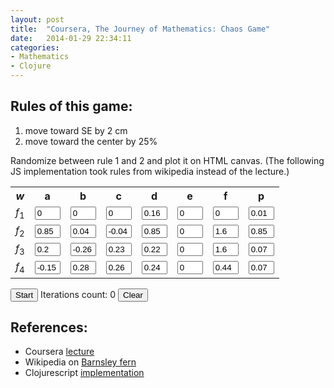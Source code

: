 ```yaml
---
layout: post
title:  "Coursera, The Journey of Mathematics: Chaos Game"
date:   2014-01-29 22:34:11
categories: 
- Mathematics
- Clojure
---
```


Rules of this game:
-------------------
1. move toward SE by 2 cm
2. move toward the center by 25%

Randomize between rule 1 and 2 and plot it on HTML canvas. (The following JS implementation took rules from wikipedia instead of the lecture.)

<script src="https://ajax.googleapis.com/ajax/libs/jquery/1.9.1/jquery.min.js"></script>
<script src="/javascripts/chaos-game.js"></script>

<div>
  <table>
    <tbody><tr>
      <th><i>w</i></th>
      <th>a</th>
      <th>b</th>
      <th>c</th>
      <th>d</th>
      <th>e</th>
      <th>f</th>
      <th>p</th>
    </tr>
    <tr>
      <td><i>f</i><sub>1</sub></td>
      <td><input type="text" id="a0" value="0" size="2"></td>
      <td><input type="text" id="b0" value="0" size="2"></td>
      <td><input type="text" id="c0" value="0" size="2"></td>
      <td><input type="text" id="d0" value="0.16" size="2"></td>
      <td><input type="text" id="e0" value="0" size="2"></td>
      <td><input type="text" id="f0" value="0" size="2"></td>
      <td><input type="text" id="p0" value="0.01" size="2"></td>
    </tr>
    <tr>
      <td><i>f</i><sub>2</sub></td>
      <td><input type="text" id="a1" value="0.85" size="2"></td>
      <td><input type="text" id="b1" value="0.04" size="2"></td>
      <td><input type="text" id="c1" value="-0.04" size="2"></td>
      <td><input type="text" id="d1" value="0.85" size="2"></td>
      <td><input type="text" id="e1" value="0" size="2"></td>
      <td><input type="text" id="f1" value="1.6" size="2"></td>
      <td><input type="text" id="p1" value="0.85" size="2"></td>
    </tr>
    <tr>
      <td><i>f</i><sub>3</sub></td>
      <td><input type="text" id="a2" value="0.2" size="2"></td>
      <td><input type="text" id="b2" value="-0.26" size="2"></td>
      <td><input type="text" id="c2" value="0.23" size="2"></td>
      <td><input type="text" id="d2" value="0.22" size="2"></td>
      <td><input type="text" id="e2" value="0" size="2"></td>
      <td><input type="text" id="f2" value="1.6" size="2"></td>
      <td><input type="text" id="p2" value="0.07" size="2"></td>
    </tr>
    <tr>
      <td><i>f</i><sub>4</sub></td>
      <td><input type="text" id="a3" value="-0.15" size="2"></td>
      <td><input type="text" id="b3" value="0.28" size="2"></td>
      <td><input type="text" id="c3" value="0.26" size="2"></td>
      <td><input type="text" id="d3" value="0.24" size="2"></td>
      <td><input type="text" id="e3" value="0" size="2"></td>
      <td><input type="text" id="f3" value="0.44" size="2"></td>
      <td><input type="text" id="p3" value="0.07" size="2"></td>
    </tr>
  </tbody></table>
</div>
<div>
  <button id="start">Start</button>
  Iterations count: <span id="iterations">0</span>
  <button id="clear">Clear</button>
</div>

<canvas id="canvas" width="550" height="800">
</canvas>

References:
-----------------
* Coursera [lecture]
* Wikipedia on [Barnsley fern]
* Clojurescript [implementation]

[lecture]: https://class.coursera.org/sjtuma153-001/lecture/89
[Barnsley fern]: http://en.wikipedia.org/wiki/Barnsley_fern
[implementation]: https://github.com/go717franciswang/shiny-bear/blob/master/src-cljs/game_of_chaos/core.cljs
